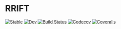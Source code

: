 # RRIFT

[![Stable](https://img.shields.io/badge/docs-stable-blue.svg)](https://notZaki.github.io/RRIFT.jl/stable)
[![Dev](https://img.shields.io/badge/docs-dev-blue.svg)](https://notZaki.github.io/RRIFT.jl/dev)
[![Build Status](https://travis-ci.com/notZaki/RRIFT.jl.svg?branch=master)](https://travis-ci.com/notZaki/RRIFT.jl)
[![Codecov](https://codecov.io/gh/notZaki/RRIFT.jl/branch/master/graph/badge.svg)](https://codecov.io/gh/notZaki/RRIFT.jl)
[![Coveralls](https://coveralls.io/repos/github/notZaki/RRIFT.jl/badge.svg?branch=master)](https://coveralls.io/github/notZaki/RRIFT.jl?branch=master)
